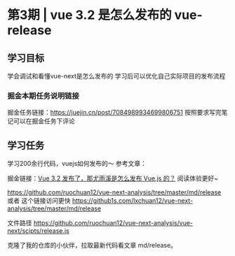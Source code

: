 # 第3期 | vue 3.2 是怎么发布的 vue-release

## 学习目标

学会调试和看懂vue-next是怎么发布的
学习后可以优化自己实际项目的发布流程

### 掘金本期任务说明链接

掘金任务链接：https://juejin.cn/post/7084989934699806751
按照要求写完笔记可以在掘金任务下评论

## 学习任务
学习200余行代码，vuejs如何发布的～
参考文章：

掘金链接：[Vue 3.2 发布了，那尤雨溪是怎么发布 Vue.js 的？](https://juejin.cn/post/6997943192851054606)  阅读体验更好~


https://github.com/ruochuan12/vue-next-analysis/tree/master/md/release
或者 这个链接访问更快
https://github1s.com/lxchuan12/vue-next-analysis/tree/master/md/release

文件路径
https://github.com/ruochuan12/vue-next-analysis/vue-next/scipts/release.js

克隆了我的仓库的小伙伴，拉取最新代码看文章  md/release。

